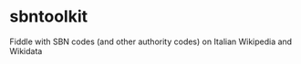 sbntoolkit
==========

Fiddle with SBN codes (and other authority codes) on Italian Wikipedia and Wikidata
